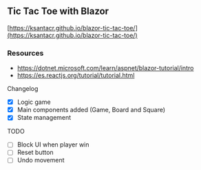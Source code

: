 ## Tic Tac Toe with Blazor
[https://ksantacr.github.io/blazor-tic-tac-toe/](https://ksantacr.github.io/blazor-tic-tac-toe/)

### Resources

- https://dotnet.microsoft.com/learn/aspnet/blazor-tutorial/intro
- https://es.reactjs.org/tutorial/tutorial.html

Changelog
- [x] Logic game
- [x] Main components added (Game, Board and Square)
- [x] State management

TODO

- [ ] Block UI when player win
- [ ] Reset button
- [ ] Undo movement
